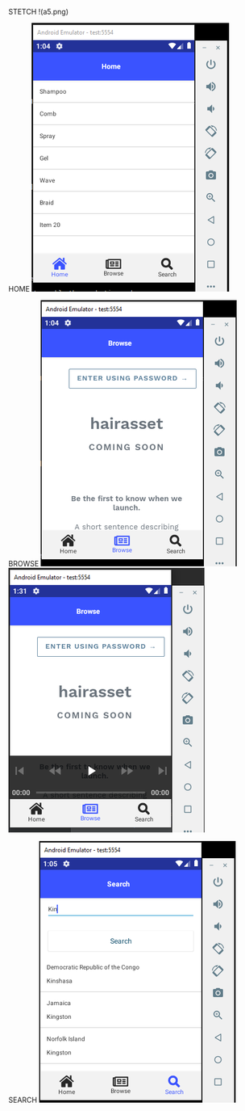 STETCH
!(a5.png)

HOME
![image](a1.png)

BROWSE
![image](a2.png) ![image](a4.png)

SEARCH
![image](a3.png)
